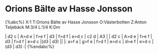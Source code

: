 # Orions Bälte av Hasse Jonsson

{%abc%}
X:1
T:Orions Bälte av Hasse Jonsson
O:Västerbotten
Z:Anton Teljebäck
M:3/4
L:1/4
K:Dm

| d2 c | A>d e | f>e f | d3 | f>d f | e>d c | c2 d | A3 |
| d2 c | A>d e | f>e f | d3 | f>d f | e>d c |(d3 | d3) ||
|: a>f a | g>f e | f>d f | e>d c | d>e f | e>d c | (d3 | d3) :|
{%endabc%}
